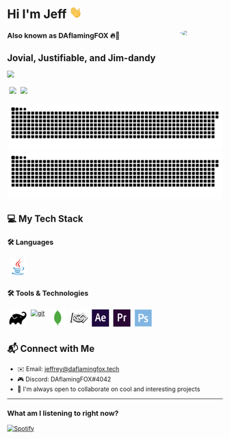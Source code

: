 # Hi I'm Jeff <img src="https://raw.githubusercontent.com/DAflamingFOX/DAflamingFOX/master/assets/img/wave.gif" width="30em">

[<img src="https://avatars.githubusercontent.com/u/59402059?v=4" align="right" width="100em" style="border-radius: 50%">](https://github.com/DAflamingFOX)

### Also known as DAflamingFOX 🔥🦊

## Jovial, Justifiable, and Jim-dandy 

[<img height="20em" src="https://wakatime.com/badge/user/761572fc-9746-417a-af1d-cfb371ba2b2d.svg?style=flat">](https://wakatime.com/@761572fc-9746-417a-af1d-cfb371ba2b2d)

<div style="display: flex; flex-wrap: wrap;">
  <a href="https://github.com/DAflamingFOX" alt="Jeffrey's GitHub Stats" style="margin: 5px;">
    <img height="150em" src="https://github-readme-stats.vercel.app/api?username=DAflamingFOX&count_private=true&show_icons=true&border_color=fff&border_radius=5&bg_color=222222&title_color=fff&icon_color=2f96c0&text_color=D8C787" />
  </a>
  <a href="https://github.com/DAflamingFOX" alt="Jeffrey's GitHub Stats" style="margin: 5px;">
    <img height="150em" src="https://github-readme-stats.vercel.app/api/top-langs/?username=DAflamingFOX&layout=compact&langs_count=10&border_color=fff&border_radius=5&bg_color=222222&title_color=fff&text_color=D8C787" />
  </a>
</div>

![Contribution Snake](https://raw.githubusercontent.com/Kaweees/Kaweees/output/github-snake-dark.svg#gh-dark-mode-only)![Contribution Snake](https://raw.githubusercontent.com/Kaweees/Kaweees/output/github-snake-light.svg#gh-light-mode-only)

## 💻 My Tech Stack

### 🛠️ Languages

<div style="display: flex;">
  <a href="https://www.java.com" target="_blank">
  <img src="https://raw.githubusercontent.com/devicons/devicon/master/icons/java/java-original.svg" alt="java" width="40" height="40" style="margin:5px"/>
  </a>
</div>

### 🛠️ Tools & Technologies
<div style="display: flex;">
  <a href="https://www.gradle.org/" target="_blank">
  <img src="https://raw.githubusercontent.com/DAflamingFOX/DAflamingFOX/master/assets/img/gradle.svg" alt="gradle" width="40" height="40" style="margin: 5px;">
  </a>
  <a href="https://git-scm.com/" target="_blank">
  <img src="https://www.vectorlogo.zone/logos/git-scm/git-scm-icon.svg" alt="git" width="40" height="40" style="margin:5px;"/>
  </a>
  <a href="https://www.mongodb.com/" target="_blank">
  <img src="https://raw.githubusercontent.com/devicons/devicon/master/icons/mongodb/mongodb-plain.svg" alt="mongodb" width="40" height="40" style="margin: 5px;"/>
  </a>
  <a href="https://www.firstinspires.org/" target="_blank">
  <img src="https://raw.githubusercontent.com/DAflamingFOX/DAflamingFOX/master/assets/img/first.svg" width="40" height="40" style="margin:5px;">
  <!--  Adobe -->
  <a href="https://www.adobe.com/products/aftereffects.html" target="_blank">
  <img src="https://raw.githubusercontent.com/devicons/devicon/master/icons/aftereffects/aftereffects-plain.svg" alt="after effects" width="40" height="40" style="margin: 5px;"/>
  </a>
  <a href="https://www.adobe.com/products/premiere.html" target="_blank">
  <img src="https://raw.githubusercontent.com/devicons/devicon/master/icons/premierepro/premierepro-plain.svg" alt="premiere pro" width="40" height="40" style="margin: 5px;"/>
  </a>
  <a href="https://www.adobe.com/products/photoshop.html" target="_blank">
  <img src="https://raw.githubusercontent.com/devicons/devicon/master/icons/photoshop/photoshop-plain.svg" alt="photoshop" width="40" height="40" style="margin: 5px;"/>
  </a>
</div>

## 📬 Connect with Me
- ✉️ Email: jeffrey@daflamingfox.tech
- 🎮 Discord: DAflamingFOX#4042
- 🚀 I'm always open to collaborate on cool and interesting projects 

---

### What am I listening to right now?
[![Spotify](https://novatorem-rust-omega.vercel.app/api/spotify)](https://open.spotify.com/user/ss63tc29p0i4ksq8pvtqu32p7)